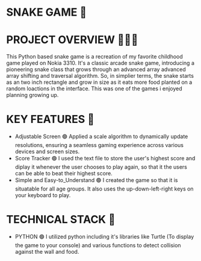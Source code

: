 # SNAKE GAME  🐍

# PROJECT OVERVIEW 🚀🚀🚀

This Python based snake game is a recreation of my favorite childhood game played on Nokia 3310. 
It's a classic arcade snake game, introducing a pioneering snake class that grows through an advanced array advanced array shifting and traversal algorithm.
So, in simplier terms, the snake starts as an two inch rectangle and grow in size as it eats more food planted on a random loactions in the interface. 
This was one of the games i enjoyed planning growing up. 

# KEY FEATURES 🔑
- Adjustable Screen 🟢 Applied a scale algorithm to dynamically update resolutions, ensuring a seamless gaming experience across various devices and screen sizes.
- Score Tracker 🟢 I used the text file to store the user's highest score and diplay it whenever the user chooses to play again, so that it the users can be able to beat their
  highest score. 
- Simple and Easy-to_Understand 🟢 I created the game so that it is situatable for all age groups. It also uses the up-down-left-right keys on your keyboard to play. 

# TECHNICAL STACK 🧱
- PYTHON 🟢 I utilized python including it's libraries like Turtle (To display the game to your console) and various functions to detect collision against the wall and food. 



